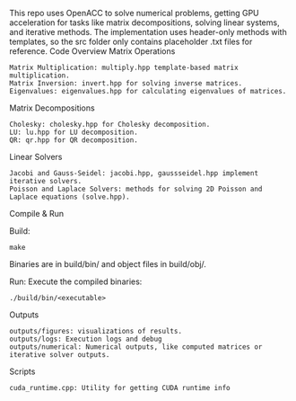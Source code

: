 This repo uses OpenACC to solve numerical problems, getting GPU acceleration for tasks like matrix decompositions, solving linear systems, and iterative methods. The implementation uses header-only methods with templates, so the src folder only contains placeholder .txt files for reference.
Code Overview
Matrix Operations

    Matrix Multiplication: multiply.hpp template-based matrix multiplication.
    Matrix Inversion: invert.hpp for solving inverse matrices.
    Eigenvalues: eigenvalues.hpp for calculating eigenvalues of matrices.

Matrix Decompositions

    Cholesky: cholesky.hpp for Cholesky decomposition.
    LU: lu.hpp for LU decomposition.
    QR: qr.hpp for QR decomposition.

Linear Solvers

    Jacobi and Gauss-Seidel: jacobi.hpp, gaussseidel.hpp implement iterative solvers.
    Poisson and Laplace Solvers: methods for solving 2D Poisson and Laplace equations (solve.hpp).

Compile & Run

Build:
```
make
```
Binaries are in build/bin/ and object files in build/obj/.

Run: Execute the compiled binaries:

    ./build/bin/<executable>

Outputs

    outputs/figures: visualizations of results.
    outputs/logs: Execution logs and debug 
    outputs/numerical: Numerical outputs, like computed matrices or iterative solver outputs.

Scripts

    cuda_runtime.cpp: Utility for getting CUDA runtime info
